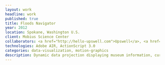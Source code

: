 ```yaml
---
layout: work
headline: work
published: true
title: Floods Navigator
year: 2012
location: Spokane, Washington U.S.
client: Mobius Science Center
collaborators: <a href="http://hello-upswell.com">Upswell</a>, <a href="http://projectrenate.com/">Renate</a>
technologies: Adobe AIR, ActionScript 3.0
categories: data-visualization, motion-graphics
description: Dynamic data projection displaying museum information, curated photo sets and fun scientific facts
---
```

